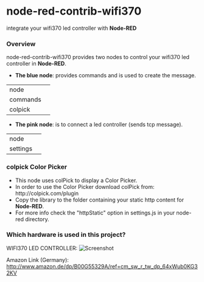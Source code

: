 node-red-contrib-wifi370
===
integrate your wifi370 led controller with <b>Node-RED</b>

### Overview
node-red-contrib-wifi370 provides two nodes to control your wifi370 led controller in <b>Node-RED</b>.<br>

<ul>
<li><b>The blue node</b>: provides commands and is used to create the message.</li>
</ul>
<table>
  <tr>
    <td>node</td>
    <td><img src="https://dl.dropboxusercontent.com/u/13344648/dev/wifi370_1.PNG" alt=""/></td>
  </tr>
  <tr>
    <td>commands</td>
    <td><img src="https://dl.dropboxusercontent.com/u/13344648/dev/wifi370_2.PNG" alt=""/></td>
  </tr>
  <tr>
    <td>colpick</td>
    <td><img src="https://dl.dropboxusercontent.com/u/13344648/dev/wifi370_3.PNG" alt=""/></td>
  </tr>
</table>

<ul>
<li><b>The pink node</b>: is to connect a led controller (sends tcp message).</li>
</ul>
<table>
  <tr>
    <td>node</td>
    <td><img src="https://dl.dropboxusercontent.com/u/13344648/dev/wifi370_4.PNG" alt=""/></td>
  </tr>
  <tr>
    <td>settings</td>
    <td><img src="https://dl.dropboxusercontent.com/u/13344648/dev/wifi370_5.PNG" alt=""/></td>
  </tr>
</table>

### colpick Color Picker

<ul>
<li>This node uses colPick to display a Color Picker.</li>
<li>In order to use the Color Picker download colPick from: http://colpick.com/plugin</li>
<li>Copy the library to the folder containing your static http content for <b>Node-RED</b>.</li>
<li>For more info check the "httpStatic" option in settings.js in your node-red directory.</li>
</ul>

### Which hardware is used in this project?

WIFI370 LED CONTROLLER:
![Screenshot](https://dl.dropboxusercontent.com/u/13344648/dev/wifi370img.PNG)

Amazon Link (Germany):<br>
http://www.amazon.de/dp/B00G55329A/ref=cm_sw_r_tw_dp_64xWub0KG32KV
